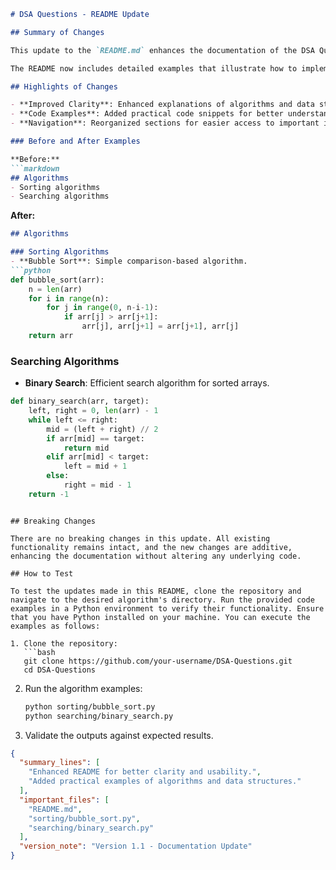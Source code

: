 ```markdown
# DSA Questions - README Update

## Summary of Changes

This update to the `README.md` enhances the documentation of the DSA Questions repository by providing clearer instructions on how to navigate the codebase, execute the algorithms, and understand the data structures used. Additionally, we have added a section that highlights the purpose of each algorithm and its application in solving common data structure and algorithm problems. This improved clarity aims to assist both beginners and experienced developers in utilizing the repository effectively.

The README now includes detailed examples that illustrate how to implement specific algorithms, making it easier for users to understand the practical application of the code. Furthermore, we have reorganized the content to improve readability and ensure that critical information is easily accessible.

## Highlights of Changes

- **Improved Clarity**: Enhanced explanations of algorithms and data structures.
- **Code Examples**: Added practical code snippets for better understanding.
- **Navigation**: Reorganized sections for easier access to important information.

### Before and After Examples

**Before:**
```markdown
## Algorithms
- Sorting algorithms
- Searching algorithms
```

**After:**
```markdown
## Algorithms

### Sorting Algorithms
- **Bubble Sort**: Simple comparison-based algorithm.
```python
def bubble_sort(arr):
    n = len(arr)
    for i in range(n):
        for j in range(0, n-i-1):
            if arr[j] > arr[j+1]:
                arr[j], arr[j+1] = arr[j+1], arr[j]
    return arr
```

### Searching Algorithms
- **Binary Search**: Efficient search algorithm for sorted arrays.
```python
def binary_search(arr, target):
    left, right = 0, len(arr) - 1
    while left <= right:
        mid = (left + right) // 2
        if arr[mid] == target:
            return mid
        elif arr[mid] < target:
            left = mid + 1
        else:
            right = mid - 1
    return -1
```
```

## Breaking Changes

There are no breaking changes in this update. All existing functionality remains intact, and the new changes are additive, enhancing the documentation without altering any underlying code.

## How to Test

To test the updates made in this README, clone the repository and navigate to the desired algorithm's directory. Run the provided code examples in a Python environment to verify their functionality. Ensure that you have Python installed on your machine. You can execute the examples as follows:

1. Clone the repository:
   ```bash
   git clone https://github.com/your-username/DSA-Questions.git
   cd DSA-Questions
   ```

2. Run the algorithm examples:
   ```bash
   python sorting/bubble_sort.py
   python searching/binary_search.py
   ```

3. Validate the outputs against expected results.

```json
{
  "summary_lines": [
    "Enhanced README for better clarity and usability.",
    "Added practical examples of algorithms and data structures."
  ],
  "important_files": [
    "README.md",
    "sorting/bubble_sort.py",
    "searching/binary_search.py"
  ],
  "version_note": "Version 1.1 - Documentation Update"
}
```
```